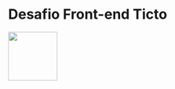 # Desafio Front-end Ticto
<img src="https://app.ticto.com.br/assets/images/Principal%20Trac%CC%A7o.png" width="100" height="100">
